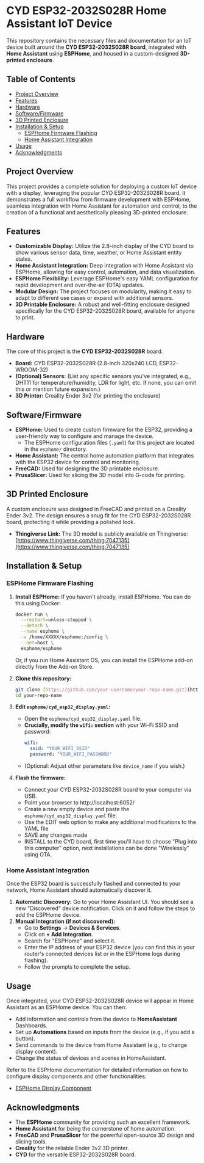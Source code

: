 # CYD ESP32-2032S028R Home Assistant IoT Device

This repository contains the necessary files and documentation for an IoT device built around the **CYD ESP32-2032S028R board**, integrated with **Home Assistant** using **ESPHome**, and housed in a custom-designed **3D-printed enclosure**.

## Table of Contents

- [Project Overview](#project-overview)
- [Features](#features)
- [Hardware](#hardware)
- [Software/Firmware](#softwarefirmware)
- [3D Printed Enclosure](#3d-printed-enclosure)
- [Installation & Setup](#installation--setup)
    - [ESPHome Firmware Flashing](#esphome-firmware-flashing)
    - [Home Assistant Integration](#home-assistant-integration)
- [Usage](#usage)
- [Acknowledgments](#acknowledgments)

## Project Overview

This project provides a complete solution for deploying a custom IoT device with a display, leveraging the popular CYD ESP32-2032S028R board. It demonstrates a full workflow from firmware development with ESPHome, seamless integration with Home Assistant for automation and control, to the creation of a functional and aesthetically pleasing 3D-printed enclosure.

## Features

* **Customizable Display:** Utilize the 2.8-inch display of the CYD board to show various sensor data, time, weather, or Home Assistant entity states.
* **Home Assistant Integration:** Deep integration with Home Assistant via ESPHome, allowing for easy control, automation, and data visualization.
* **ESPHome Flexibility:** Leverage ESPHome's easy YAML configuration for rapid development and over-the-air (OTA) updates.
* **Modular Design:** The project focuses on modularity, making it easy to adapt to different use cases or expand with additional sensors.
* **3D Printable Enclosure:** A robust and well-fitting enclosure designed specifically for the CYD ESP32-2032S028R board, available for anyone to print.

## Hardware

The core of this project is the **CYD ESP32-2032S028R** board.

* **Board:** CYD ESP32-2032S028R (2.8-inch 320x240 LCD, ESP32-WROOM-32)
* **(Optional) Sensors:** (List any specific sensors you've integrated, e.g., DHT11 for temperature/humidity, LDR for light, etc. If none, you can omit this or mention future expansion.)
* **3D Printer:** Creality Ender 3v2 (for printing the enclosure)

## Software/Firmware

* **ESPHome:** Used to create custom firmware for the ESP32, providing a user-friendly way to configure and manage the device.
    * The ESPHome configuration files (`.yaml`) for this project are located in the `esphome/` directory.
* **Home Assistant:** The central home automation platform that integrates with the ESP32 device for control and monitoring.
* **FreeCAD:** Used for designing the 3D printable enclosure.
* **PrusaSlicer:** Used for slicing the 3D model into G-code for printing.

## 3D Printed Enclosure

A custom enclosure was designed in FreeCAD and printed on a Creality Ender 3v2. The design ensures a snug fit for the CYD ESP32-2032S028R board, protecting it while providing a polished look.

* **Thingiverse Link:** The 3D model is publicly available on Thingiverse: [https://www.thingiverse.com/thing:7047135](https://www.thingiverse.com/thing:7047135)

## Installation & Setup

### ESPHome Firmware Flashing

1.  **Install ESPHome:** If you haven't already, install ESPHome. You can do this using Docker:
    ```bash
    docker run \
      --restart=unless-stopped \
      --detach \
      --name esphome \
      -v /home/XXXXX/esphome:/config \
      --net=host \
      esphome/esphome
    ```
    Or, if you run Home Assistant OS, you can install the ESPHome add-on directly from the Add-on Store.

2.  **Clone this repository:**
    ```bash
    git clone [https://github.com/your-username/your-repo-name.git](https://github.com/your-username/your-repo-name.git)
    cd your-repo-name
    ```

3.  **Edit `esphome/cyd_esp32_display.yaml`:**
    * Open the `esphome/cyd_esp32_display.yaml` file.
    * **Crucially, modify the `wifi:` section** with your Wi-Fi SSID and password:
        ```yaml
        wifi:
          ssid: "YOUR_WIFI_SSID"
          password: "YOUR_WIFI_PASSWORD"
        ```
    * (Optional: Adjust other parameters like `device_name` if you wish.)

4.  **Flash the firmware:**
    * Connect your CYD ESP32-2032S028R board to your computer via USB.
    * Point your browser to http://localhost:6052/
    * Create a new empty device and paste the `esphome/cyd_esp32_display.yaml` file.
    * Use the EDIT web option to make any additional modifications to the YAML file
    * SAVE any changes made
    * INSTALL to the CYD board, first time you'll have to choose "Plug into this computer" option, next installations can be done "Wirelessly" using OTA.

### Home Assistant Integration

Once the ESP32 board is successfully flashed and connected to your network, Home Assistant should automatically discover it.

1.  **Automatic Discovery:** Go to your Home Assistant UI. You should see a new "Discovered" device notification. Click on it and follow the steps to add the ESPHome device.
2.  **Manual Integration (if not discovered):**
    * Go to **Settings** -> **Devices & Services**.
    * Click on **+ Add Integration**.
    * Search for "ESPHome" and select it.
    * Enter the IP address of your ESP32 device (you can find this in your router's connected devices list or in the ESPHome logs during flashing).
    * Follow the prompts to complete the setup.

## Usage

Once integrated, your CYD ESP32-2032S028R device will appear in Home Assistant as an ESPHome device. You can then:

* Add information and controls from the device to **HomeAssistant** Dashboards.
* Set up **Automations** based on inputs from the device (e.g., if you add a button).
* Send commands to the device from Home Assistant (e.g., to change display content).
* Change the status of devices and scenes in HomeAssistant.

Refer to the ESPHome documentation for detailed information on how to configure display components and other functionalities:
* [ESPHome Display Component](https://esphome.io/components/display/index.html)

## Acknowledgments

* The **ESPHome** community for providing such an excellent framework.
* **Home Assistant** for being the cornerstone of home automation.
* **FreeCAD** and **PrusaSlicer** for the powerful open-source 3D design and slicing tools.
* **Creality** for the reliable Ender 3v2 3D printer.
* **CYD** for the versatile ESP32-2032S028R board.
